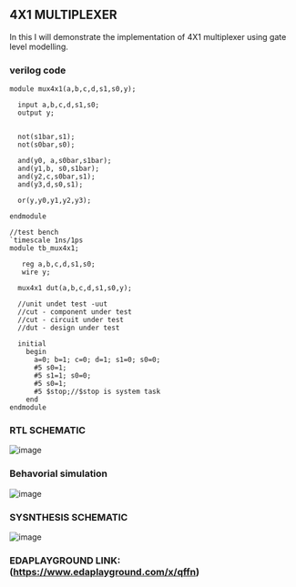 ## 4X1 MULTIPLEXER
In this I will demonstrate the implementation of 4X1 multiplexer using gate level modelling.

### verilog code
```
module mux4x1(a,b,c,d,s1,s0,y);
  
  input a,b,c,d,s1,s0;
  output y;
  
  
  not(s1bar,s1);
  not(s0bar,s0);
  
  and(y0, a,s0bar,s1bar);
  and(y1,b, s0,s1bar);
  and(y2,c,s0bar,s1);
  and(y3,d,s0,s1);
  
  or(y,y0,y1,y2,y3);
  
endmodule
```
```
//test bench
`timescale 1ns/1ps
module tb_mux4x1;
  
   reg a,b,c,d,s1,s0;
   wire y;
  
  mux4x1 dut(a,b,c,d,s1,s0,y);
  
  //unit undet test -uut
  //cut - component under test
  //cut - circuit under test
  //dut - design under test
  
  initial
    begin
      a=0; b=1; c=0; d=1; s1=0; s0=0;
      #5 s0=1;
      #5 s1=1; s0=0;
      #5 s0=1;
      #5 $stop;//$stop is system task
    end
endmodule
```
### RTL SCHEMATIC
![image](https://github.com/ASHREDD/digital_ic_design_workshop/assets/168950588/819ae2e4-f43d-45e6-bf13-5d86320da7a9)

### Behavorial simulation
![image](https://github.com/ASHREDD/digital_ic_design_workshop/assets/168950588/e49f402a-9fe9-4ea0-8e07-22c20137d9bb)

### SYSNTHESIS SCHEMATIC
![image](https://github.com/ASHREDD/digital_ic_design_workshop/assets/168950588/4260d0d6-7c1b-4f02-923e-5cc98a3e2624)

### EDAPLAYGROUND LINK:(https://www.edaplayground.com/x/qffn)







